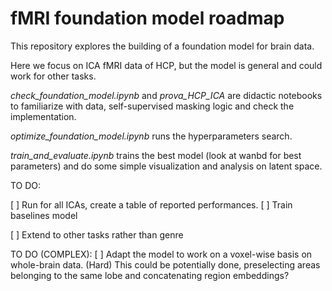 # fMRI foundation model roadmap

This repository explores the building of a foundation model for brain data.

Here we focus on ICA fMRI data of HCP, but the model is general and could work for other tasks.

*check_foundation_model.ipynb* and *prova_HCP_ICA* are didactic notebooks to familiarize with data, self-supervised masking logic and check the implementation.

*optimize_foundation_model.ipynb* runs the hyperparameters search.

*train_and_evaluate.ipynb* trains the best model (look at wanbd for best parameters) and do some simple visualization and analysis on latent space.

TO DO:

[ ] Run for all ICAs, create a table of reported performances.
[ ] Train baselines model

[ ] Extend to other tasks rather than genre


TO DO (COMPLEX):
[ ] Adapt the model to work on a voxel-wise basis on whole-brain data. (Hard) This could be potentially done, preselecting areas belonging to the same lobe and concatenating region embeddings?